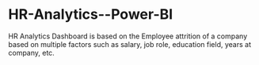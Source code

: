 # HR-Analytics--Power-BI
HR Analytics Dashboard is based on the Employee attrition of a company based on multiple factors such as salary, job role, education field, years at company, etc.
